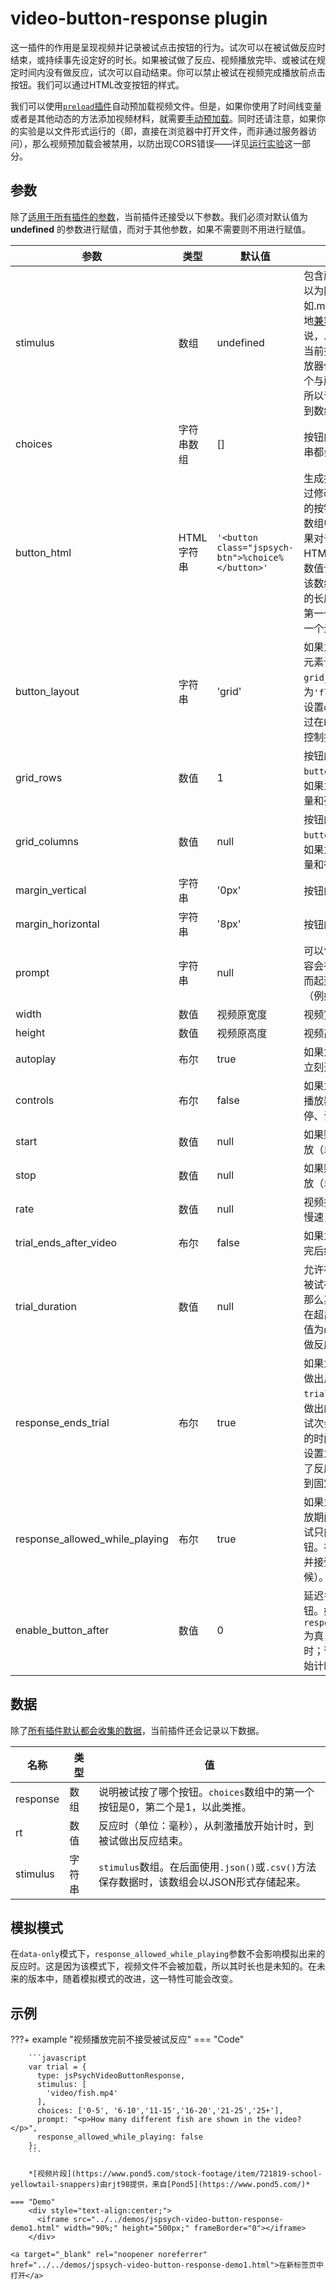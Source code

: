 # video-button-response plugin

这一插件的作用是呈现视频并记录被试点击按钮的行为。试次可以在被试做反应时结束，或持续事先设定好的时长。如果被试做了反应、视频播放完毕、或被试在规定时间内没有做反应，试次可以自动结束。你可以禁止被试在视频完成播放前点击按钮。我们可以通过HTML改变按钮的样式。

我们可以使用[`preload`插件](./preload.md)自动预加载视频文件。但是，如果你使用了时间线变量或者是其他动态的方法添加视频材料，就需要[手动预加载](../overview/media-preloading.md#_3)。同时还请注意，如果你的实验是以文件形式运行的（即，直接在浏览器中打开文件，而非通过服务器访问），那么视频预加载会被禁用，以防出现CORS错误——详见[运行实验](../overview/running-experiments.md)这一部分。

## 参数

除了[适用于所有插件的参数](../overview/plugins.md#parameters-available-in-all-plugins#_3)，当前插件还接受以下参数。我们必须对默认值为 **undefined** 的参数进行赋值，而对于其他参数，如果不需要则不用进行赋值。

| 参数                   | 类型       | 默认值                                            | 描述                                                         |
| ---------------------- | ---------- | ------------------------------------------------- | ------------------------------------------------------------ |
| stimulus               | 数组 | undefined                                         | 包含所呈现视频路径的数组。你可以为同一个视频添加多个格式（例如.mp4 / .ogg / .webm），以更好地[兼容不同浏览器](https://developer.mozilla.org/en-US/docs/Web/HTML/Supported_media_formats)。通常来说，.mp4可以兼容多种浏览请。当前插件不兼容.mov文件。视频播放器你会优先选择当前数组中第一个与所使用的浏览器兼容的视频，所以请将你希望优先使用的视频放到数组开头。 |
| choices                | 字符串数组 | []                                                | 按钮的标签。数组中的每一个字符串都会对应一个按钮。           |
| button_html            | HTML字符串 | `'<button class="jspsych-btn">%choice%</button>'` | 生成按钮的HTML模板。你可以通过修改这一参数来自定义不同种类的按钮。`%choice%`会根据`choices`数组中相应的元素值进行修改。如果对于不同按钮需要使用不同的HTML进行呈现，应该把当前的参数值设置为一个数组，这种情况下该数组的长度必须和`chocies`数组的长度一致。`button_html`数组的第一个元素对应`choices`数组中第一个元素，以此类推。 |
| button_layout | 字符串 | 'grid' | 如果为`'grid'`，则会为包裹按钮的元素设置`display: grid`并启用`grid_rows`和`grid_columns`。如果为`'flex'`，则会为包裹按钮的元素设置`display: flex`。我们可以通过在`button_html`中添加行内CSS控制按钮的排布。|
| grid_rows | 数值 | 1 | 按钮的行数，只有当`button_layout`为`'grid'`时生效。如果为null，则行数会根据按钮数量和列数自动计算。|
| grid_columns | 数值 | null | 按钮的列数，只有当`button_layout`为`'grid'`时生效。如果为null，则列数会根据按钮数量和行数自动计算。|
| margin_vertical        | 字符串     | '0px'                                             | 按钮的垂直方向外边距。                                       |
| margin_horizontal      | 字符串     | '8px'                                             | 按钮的水平方向外边距。                                       |
| prompt                 | 字符串     | null                                              | 可以包含HTML元素。该参数的内容会在`stimulus`下面进行呈现，从而起到提示被试该做什么的作用（例如：该按哪个/些键）。 |
| width | 数值 | 视频原宽度 | 视频宽度的像素值。 |
|height | 数值 | 视频原高度 | 视频高度的像素值。 |
|autoplay | 布尔 | true | 如果为true，视频会在加载完成后立刻开始播放。 |
|controls | 布尔 | false | 如果为true，则被试可以看到视频播放器的控制面板，从而可以暂停、调整进度。 |
|start | 数值 | null | 如果赋值，则视频会从该点开始播放（单位：秒）。 |
|stop| 数值 | null | 如果赋值，则视频会到该点停止播放（单位：秒）。 |
|rate | 数值 | null | 视频播放速率。1是原速度，<1是慢速，>1是加速。 |
|trial_ends_after_video | 布尔 | false | 如果为true，则试次会在视频播放完后结束。 |
|trial_duration | 数值 | null | 允许被试做反应的时间限制。如果被试在设定的时间内没有做反应，那么其反应会被记为`null`，试次会在超出时间后结束。如果当前参数值为`null`，则试次会一直等待被试做反应。 |
|response_ends_trial | 布尔 | true | 如果为true，则当前试次会在被试做出反应时结束（假定被试是在`trial_duration`指定的时间范围内做出的反应）如果为false，则当前试次会持续到`trial_duration`指定的时间才结束。你可以把当前参数设置为`false`以让被试即便提前做了反应，看当前刺激的时间也要达到固定的时长。 |
|response_allowed_while_playing | 布尔 | true | 如果为true，则允许被试在视频播放期间做反应。如果为false，则被试只能在视频播放完后才能点击按钮。视频播放完后，才会启用按钮并接受被试反应（包括回放的时候）。 |
| enable_button_after            | 数值       | 0                                                 | 延迟多少毫秒后才允许被试点击按钮。如果`response_allowed_while_playing`为真，则试次一开始就会启动计时；否则，会在视频播放完毕后开始计时。|


## 数据

除了[所有插件默认都会收集的数据](../overview/plugins.md#_4)，当前插件还会记录以下数据。

| 名称     | 类型   | 值                                                           |
| -------- | ------ | ------------------------------------------------------------ |
| response | 数组   | 说明被试按了哪个按钮。`choices`数组中的第一个按钮是0，第二个是1，以此类推。 |
| rt       | 数值   | 反应时（单位：毫秒），从刺激播放开始计时，到被试做出反应结束。 |
| stimulus | 字符串 | `stimulus`数组。在后面使用`.json()`或`.csv()`方法保存数据时，该数组会以JSON形式存储起来。 |

## 模拟模式

在`data-only`模式下，`response_allowed_while_playing`参数不会影响模拟出来的反应时。这是因为该模式下，视频文件不会被加载，所以其时长也是未知的。在未来的版本中，随着模拟模式的改进，这一特性可能会改变。

## 示例

???+ example "视频播放完前不接受被试反应"
    === "Code"

        ```javascript
        var trial = {
          type: jsPsychVideoButtonResponse,
          stimulus: [
            'video/fish.mp4'
          ],
          choices: ['0-5', '6-10','11-15','16-20','21-25','25+'],
          prompt: "<p>How many different fish are shown in the video?</p>",
          response_allowed_while_playing: false
        };
        ```

        *[视频片段](https://www.pond5.com/stock-footage/item/721819-school-yellowtail-snappers)由rjt98提供，来自[Pond5](https://www.pond5.com/)*
    
    === "Demo"
        <div style="text-align:center;">
          <iframe src="../../demos/jspsych-video-button-response-demo1.html" width="90%;" height="500px;" frameBorder="0"></iframe>
        </div>

    <a target="_blank" rel="noopener noreferrer" href="../../demos/jspsych-video-button-response-demo1.html">在新标签页中打开</a>
